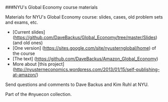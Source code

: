 ###NYU's Global Economy course materials

Materials for NYU's Global Economy course:  slides, cases, old problem sets and exams, etc.    

 * [Current slides] (https://github.com/DaveBackus/Global_Economy/tree/master/Slides) (and old ones) 
 * [One version] (https://sites.google.com/site/nyusternglobal/home) of the course
 * [The text] (https://github.com/DaveBackus/Amazon_Global_Economy) 
 * More about [this project] (http://nyusterneconomics.wordpress.com/2013/01/15/self-publishing-at-amazon/) 

Send questions and comments to Dave Backus and Kim Ruhl at NYU.  

Part of the #nyuecon collection.
